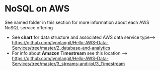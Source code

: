 # NoSQL on AWS

See named folder in this section for more information about each AWS NoSQL service offering  

- See **chart** for data structure and associated AWS data service type--> https://github.com/lynnlangit/Hello-AWS-Data-Services/tree/master/2_database-and-analytics
- For info about **Amazon Timestream** see this location --> https://github.com/lynnlangit/Hello-AWS-Data-Services/tree/master/3_streams-and-iot/3_Timestream
